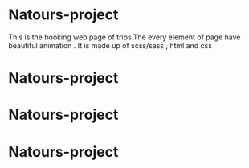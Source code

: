 # Natours-project
This is the booking web page of trips.The every element of page have beautiful animation . It is made up of scss/sass , html and css
# Natours-project
# Natours-project
# Natours-project
